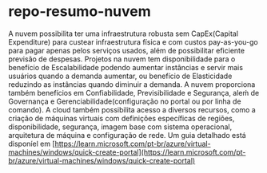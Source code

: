 # repo-resumo-nuvem
A nuvem possibilita ter uma infraestrutura robusta sem CapEx(Capital Expenditure) para custear infraestrutura física e com custos pay-as-you-go para pagar apenas pelos serviços usados, além de possibilitar eficiente previsão de despesas. Projetos na nuvem tem disponibilidade para o benefício de Escalabilidade podendo aumentar instâncias e servir mais usuários quando a demanda aumentar, ou benefício de Elasticidade reduzindo as instâncias quando diminuir a demanda. A nuvem proporciona também benefícios em Confiabilidade, Previsibilidade e Segurança, aleḿ de Governança e Gerenciabilidade(configuração no portal ou por linha de comando). A cloud também possibilita acesso a diversos recursos, como a criação de máquinas virtuais com definições específicas de regiões, disponibilidade, segurança, imagem base com sistema operacional, arquitetura de máquina e configuração de rede. Um guia detalhado está disponíel em [https://learn.microsoft.com/pt-br/azure/virtual-machines/windows/quick-create-portal](https://learn.microsoft.com/pt-br/azure/virtual-machines/windows/quick-create-portal)
